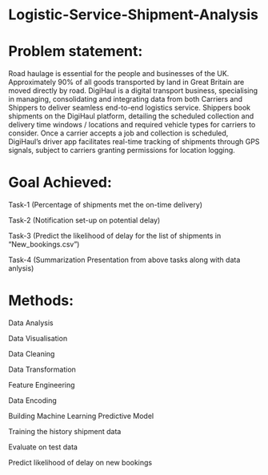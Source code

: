 # Logistic-Service-Shipment-Analysis
# Problem statement:
Road haulage is essential for the people and businesses of the UK. Approximately 90% of all goods 
transported by land in Great Britain are moved directly by road. DigiHaul is a digital transport 
business, specialising in managing, consolidating and integrating data from both Carriers and 
Shippers to deliver seamless end-to-end logistics service. Shippers book shipments on the DigiHaul platform, detailing the scheduled collection and delivery 
time windows / locations and required vehicle types for carriers to consider. Once a carrier accepts a 
job and collection is scheduled, DigiHaul’s driver app facilitates real-time tracking of shipments 
through GPS signals, subject to carriers granting permissions for location logging.

# Goal Achieved:
Task-1 (Percentage of shipments met the on-time delivery)

Task-2 (Notification set-up on potential delay)

Task-3 (Predict the likelihood of delay for the list of shipments in “New_bookings.csv”)

Task-4 (Summarization Presentation from above tasks along with data anlysis)

# Methods:
Data Analysis

Data Visualisation

Data Cleaning

Data Transformation

Feature Engineering

Data Encoding

Building Machine Learning Predictive Model

Training the history shipment data

Evaluate on test data

Predict likelihood of delay on new bookings

